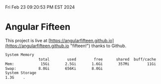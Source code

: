 Fri Feb 23 09:20:53 PM EST 2024

# Angular Fifteen


This project is live at [https://angularfifteen.github.io](https://angularfifteen.github.io "fifteen!") thanks to Github.

```bash
System Memory
               total        used        free      shared  buff/cache   available
Mem:            15Gi       2.5Gi       1.6Gi       357Mi        11Gi        12Gi
Swap:          8.0Gi       656Ki       8.0Gi
System Storage
1.3G	.
